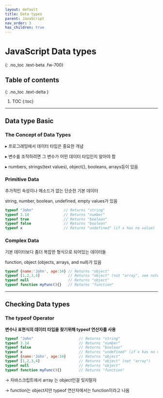 ```yaml
---
layout: default
title: Data types
parent: JavaScript
nav_order: 3
has_children: true 
---
```


# JavaScript Data types
{: .no_toc .text-beta .fw-700}

## Table of contents
{: .no_toc .text-delta }

1. TOC
{:toc}

---

## Data type Basic

### The Concept of Data Types

&#9656; 프로그래밍에서 데이터 타입은 중요한 개념

&#9656; 변수를 조작하려면 그 변수가 어떤 데이터 타입인지 알아야 함

&#9656; numbers, strings(text values), object{}, booleans, arrays등이 있음

### Primitive Data

추가적인 속성이나 메소드가 없는 단순한 기본 데이터

string, number, boolean, undefined, empty values가 있음

```js
typeof "John"              // Returns "string"
typeof 3.14                // Returns "number"
typeof true                // Returns "boolean"
typeof false               // Returns "boolean"
typeof x                   // Returns "undefined" (if x has no value)
```

### Complex Data

기본 데이터보다 좀더 복잡한 형식으로 되어있는 데이터들 

function, object (objects, arrays, and null)가 있음

```js
typeof {name:'John', age:34} // Returns "object"
typeof [1,2,3,4]             // Returns "object" (not "array", see note below)
typeof null                  // Returns "object"
typeof function myFunc(){}   // Returns "function"
```

---

## Checking Data types

### The typeof Operator

**변수나 표현식의 데이터 타입을 찾기위해 typeof 연산자를 사용**

```js
typeof "John"        	          // Returns "string"
typeof 3.14         	          // Returns "number"
typeof false         	          // Returns "boolean"
typeof x            	          // Returns "undefined" (if x has no value)
typeof {name:'John', age:34}      // Returns "object"
typeof [1,2,3,4]                  // Returns "object" (not "array")
typeof null                       // Returns "object"
typeof function myFunc(){}        // Returns "function"
```

&#8594; 자바스크립트에서 array 는 object인걸 잊지말자

&#8594; function는 object지만 typeof 연산자에서는 function이라고 나옴
